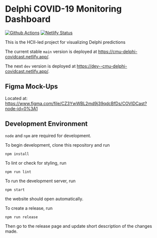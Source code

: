 # Delphi COVID-19 Monitoring Dashboard

[![Github Actions][github-actions-image]][github-actions-url] [![Netlify Status][netlify-image]][netlify-url]

This is the HCII-led project for visualizing Delphi predictions

The current stable `main` version is deployed at https://cmu-delphi-covidcast.netlify.app/.

The next `dev` version is deployed at https://dev--cmu-delphi-covidcast.netlify.app/.

## Figma Mock-Ups

Located at: https://www.figma.com/file/CZ3YwWBL2md9j39qdcBfDs/COVIDCast?node-id=0%3A1

## Development Environment

`node` and `npm` are required for development.

To begin development, clone this repository and run

`npm install`

To lint or check for styling, run

`npm run lint`

To run the development server, run

`npm start`

the website should open automatically.

To create a release, run

`npm run release`

Then go to the release page and update short description of the changes made.

[github-actions-image]: https://github.com/cmu-delphi/www-covidcast/workflows/ci/badge.svg
[github-actions-url]: https://github.com/cmu-delphi/www-covidcast/actions
[netlify-image]: https://api.netlify.com/api/v1/badges/9ecc1d05-6a4e-4848-a7ad-f4490b0a26aa/deploy-status
[netlify-url]: https://app.netlify.com/sites/cmu-delphi-covidcast/deploys
